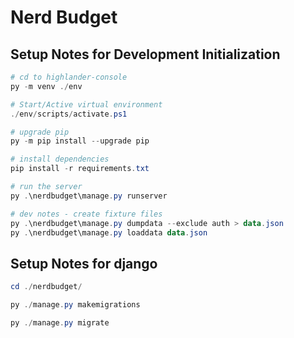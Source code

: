 # Nerd Budget

## Setup Notes for Development Initialization

```ps1
# cd to highlander-console
py -m venv ./env

# Start/Active virtual environment
./env/scripts/activate.ps1

# upgrade pip
py -m pip install --upgrade pip

# install dependencies
pip install -r requirements.txt

# run the server
py .\nerdbudget\manage.py runserver

# dev notes - create fixture files
py .\nerdbudget\manage.py dumpdata --exclude auth > data.json
py .\nerdbudget\manage.py loaddata data.json

```

## Setup Notes for django

```ps1
cd ./nerdbudget/

py ./manage.py makemigrations

py ./manage.py migrate

```
